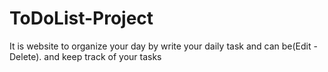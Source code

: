 # ToDoList-Project
It is website to organize your day by write your daily task and can be(Edit - Delete). and keep track of your tasks
